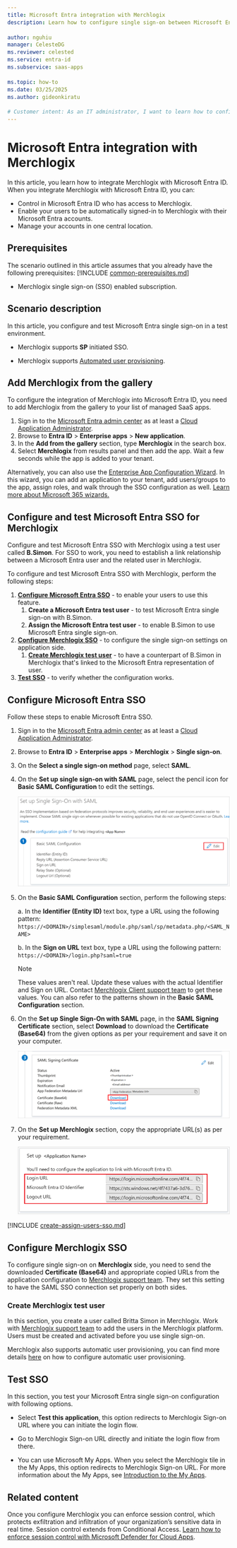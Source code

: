 ```yaml
---
title: Microsoft Entra integration with Merchlogix
description: Learn how to configure single sign-on between Microsoft Entra ID and Merchlogix.

author: nguhiu
manager: CelesteDG
ms.reviewer: celested
ms.service: entra-id
ms.subservice: saas-apps

ms.topic: how-to
ms.date: 03/25/2025
ms.author: gideonkiratu

# Customer intent: As an IT administrator, I want to learn how to configure single sign-on between Microsoft Entra ID and Merchlogix so that I can control who has access to Merchlogix, enable automatic sign-in with Microsoft Entra accounts, and manage my accounts in one central location.
---
```

# Microsoft Entra integration with Merchlogix

In this article,  you learn how to integrate Merchlogix with Microsoft Entra ID. When you integrate Merchlogix with Microsoft Entra ID, you can:

* Control in Microsoft Entra ID who has access to Merchlogix.
* Enable your users to be automatically signed-in to Merchlogix with their Microsoft Entra accounts.
* Manage your accounts in one central location.

## Prerequisites
The scenario outlined in this article assumes that you already have the following prerequisites:
[!INCLUDE [common-prerequisites.md](~/identity/saas-apps/includes/common-prerequisites.md)]
* Merchlogix single sign-on (SSO) enabled subscription.

## Scenario description

In this article,  you configure and test Microsoft Entra single sign-on in a test environment.

* Merchlogix supports **SP** initiated SSO.

* Merchlogix supports [Automated user provisioning](merchlogix-provisioning-tutorial.md).

## Add Merchlogix from the gallery

To configure the integration of Merchlogix into Microsoft Entra ID, you need to add Merchlogix from the gallery to your list of managed SaaS apps.

1. Sign in to the [Microsoft Entra admin center](https://entra.microsoft.com) as at least a [Cloud Application Administrator](~/identity/role-based-access-control/permissions-reference.md#cloud-application-administrator).
1. Browse to **Entra ID** > **Enterprise apps** > **New application**.
1. In the **Add from the gallery** section, type **Merchlogix** in the search box.
1. Select **Merchlogix** from results panel and then add the app. Wait a few seconds while the app is added to your tenant.

 Alternatively, you can also use the [Enterprise App Configuration Wizard](https://portal.office.com/AdminPortal/home?Q=Docs#/azureadappintegration). In this wizard, you can add an application to your tenant, add users/groups to the app, assign roles, and walk through the SSO configuration as well. [Learn more about Microsoft 365 wizards.](/microsoft-365/admin/misc/azure-ad-setup-guides)

<a name='configure-and-test-azure-ad-sso-for-merchlogix'></a>

## Configure and test Microsoft Entra SSO for Merchlogix

Configure and test Microsoft Entra SSO with Merchlogix using a test user called **B.Simon**. For SSO to work, you need to establish a link relationship between a Microsoft Entra user and the related user in Merchlogix.

To configure and test Microsoft Entra SSO with Merchlogix, perform the following steps:

1. **[Configure Microsoft Entra SSO](#configure-azure-ad-sso)** - to enable your users to use this feature.
    1. **Create a Microsoft Entra test user** - to test Microsoft Entra single sign-on with B.Simon.
    1. **Assign the Microsoft Entra test user** - to enable B.Simon to use Microsoft Entra single sign-on.
1. **[Configure Merchlogix SSO](#configure-merchlogix-sso)** - to configure the single sign-on settings on application side.
    1. **[Create Merchlogix test user](#create-merchlogix-test-user)** - to have a counterpart of B.Simon in Merchlogix that's linked to the Microsoft Entra representation of user.
1. **[Test SSO](#test-sso)** - to verify whether the configuration works.

<a name='configure-azure-ad-sso'></a>

## Configure Microsoft Entra SSO

Follow these steps to enable Microsoft Entra SSO.

1. Sign in to the [Microsoft Entra admin center](https://entra.microsoft.com) as at least a [Cloud Application Administrator](~/identity/role-based-access-control/permissions-reference.md#cloud-application-administrator).
1. Browse to **Entra ID** > **Enterprise apps** > **Merchlogix** > **Single sign-on**.
1. On the **Select a single sign-on method** page, select **SAML**.
1. On the **Set up single sign-on with SAML** page, select the pencil icon for **Basic SAML Configuration** to edit the settings.

   ![Edit Basic SAML Configuration](common/edit-urls.png)

1. On the **Basic SAML Configuration** section, perform the following steps:

    a. In the **Identifier (Entity ID)** text box, type a URL using the following pattern:
    `https://<DOMAIN>/simplesaml/module.php/saml/sp/metadata.php/<SAML_NAME>`

	b. In the **Sign on URL** text box, type a URL using the following pattern:
    `https://<DOMAIN>/login.php?saml=true`

	> [!NOTE]
	> These values aren't real. Update these values with the actual Identifier and Sign on URL. Contact [Merchlogix Client support team](https://www.merchlogix.com/contact/) to get these values. You can also refer to the patterns shown in the **Basic SAML Configuration** section.

1. On the **Set up Single Sign-On with SAML** page, in the **SAML Signing Certificate** section, select **Download** to download the **Certificate (Base64)** from the given options as per your requirement and save it on your computer.

	![The Certificate download link](common/certificatebase64.png)

1. On the **Set up Merchlogix** section, copy the appropriate URL(s) as per your requirement.

	![Copy configuration URLs](common/copy-configuration-urls.png)

<a name='create-an-azure-ad-test-user'></a>

[!INCLUDE [create-assign-users-sso.md](~/identity/saas-apps/includes/create-assign-users-sso.md)]

## Configure Merchlogix SSO

To configure single sign-on on **Merchlogix** side, you need to send the downloaded **Certificate (Base64)** and appropriate copied URLs from the application configuration to [Merchlogix support team](https://www.merchlogix.com/contact/). They set this setting to have the SAML SSO connection set properly on both sides.

### Create Merchlogix test user

In this section, you create a user called Britta Simon in Merchlogix. Work with [Merchlogix support team](https://www.merchlogix.com/contact/) to add the users in the Merchlogix platform. Users must be created and activated before you use single sign-on.

Merchlogix also supports automatic user provisioning, you can find more details [here](./merchlogix-provisioning-tutorial.md) on how to configure automatic user provisioning.

## Test SSO

In this section, you test your Microsoft Entra single sign-on configuration with following options. 

* Select **Test this application**, this option redirects to Merchlogix Sign-on URL where you can initiate the login flow. 

* Go to Merchlogix Sign-on URL directly and initiate the login flow from there.

* You can use Microsoft My Apps. When you select the Merchlogix tile in the My Apps, this option redirects to Merchlogix Sign-on URL. For more information about the My Apps, see [Introduction to the My Apps](https://support.microsoft.com/account-billing/sign-in-and-start-apps-from-the-my-apps-portal-2f3b1bae-0e5a-4a86-a33e-876fbd2a4510).

## Related content

Once you configure Merchlogix you can enforce session control, which protects exfiltration and infiltration of your organization’s sensitive data in real time. Session control extends from Conditional Access. [Learn how to enforce session control with Microsoft Defender for Cloud Apps](/cloud-app-security/proxy-deployment-aad).
